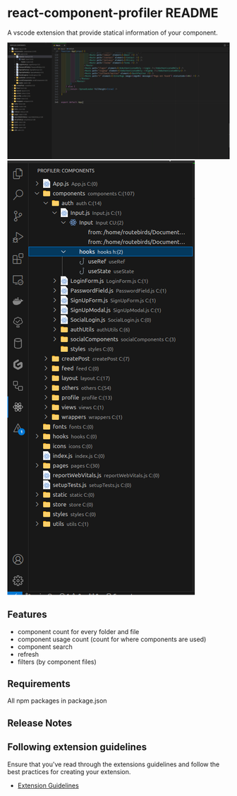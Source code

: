 # react-component-profiler README

A vscode extension that provide statical information of your component.

![full image](resources/full-image-display.png)
![profiler tab](resources/main-image-display.png)

## Features

- component count for every folder and file
- component usage count (count for where components are used)
- component search
- refresh
- filters  (by component files)

## Requirements
All npm packages in package.json

## Release Notes


## Following extension guidelines

Ensure that you've read through the extensions guidelines and follow the best practices for creating your extension.

* [Extension Guidelines](https://code.visualstudio.com/api/references/extension-guidelines)